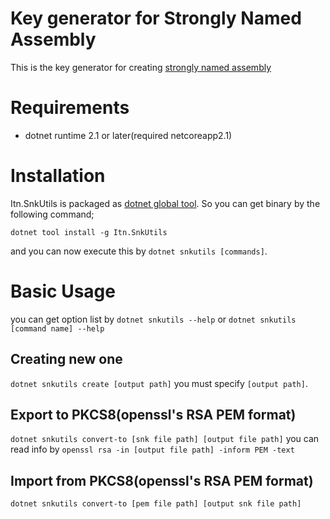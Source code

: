 # Key generator for Strongly Named Assembly

This is the key generator for creating [strongly named assembly](https://docs.microsoft.com/en-us/dotnet/framework/app-domains/create-and-use-strong-named-assemblies)

# Requirements

* dotnet runtime 2.1 or later(required netcoreapp2.1)

# Installation

Itn.SnkUtils is packaged as [dotnet global tool](https://docs.microsoft.com/en-us/dotnet/core/tools/global-tools).
So you can get binary by the following command;

`dotnet tool install -g Itn.SnkUtils`

and you can now execute this by `dotnet snkutils [commands]`.

# Basic Usage

you can get option list by `dotnet snkutils --help` or `dotnet snkutils [command name] --help`

## Creating new one

`dotnet snkutils create [output path]`
you must specify `[output path]`.

## Export to PKCS8(openssl's RSA PEM format)

`dotnet snkutils convert-to [snk file path] [output file path]`
you can read info by `openssl rsa -in [output file path] -inform PEM -text`

## Import from PKCS8(openssl's RSA PEM format)

`dotnet snkutils convert-to [pem file path] [output snk file path]`
